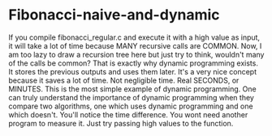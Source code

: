 # Fibonacci-naive-and-dynamic
If you compile fibonacci_regular.c and execute it with a high value as input, it will take a lot of time because MANY recursive calls are COMMON.
Now, I am too lazy to draw a recursion tree here but just try to think, wouldn't many of the calls be common? That is exactly why dynamic programming
exists. It stores the previous outputs and uses them later. It's a very nice concept because it saves a lot of time. Not negligible time. Real SECONDS,
or MINUTES. This is the most simple example of dynamic programming. One can truly understand the importance of dynamic programming when they compare two 
algorithms, one which uses dynamic programming and one which doesn't. You'll notice the time difference. You wont need another program to measure it. Just
try passing high values to the function.
